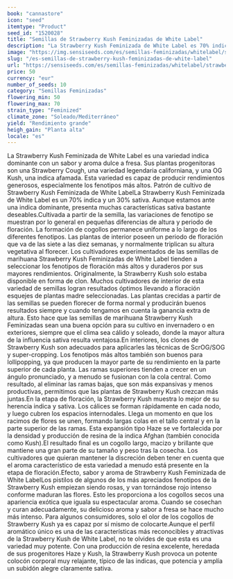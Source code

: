 ```yaml
---
book: "cannastore"
icon: "seed"
itemtype: "Product"
seed_id: "1520028"
title: "Semillas de Strawberry Kush Feminizadas de White Label"
description: "La Strawberry Kush Feminizada de White Label es 70% indica, 30% sativa. Posee un marcado aroma y sabor a bayas, y subidón relajante, intenso y alegre."
image: "https://img.sensiseeds.com/es/semillas-feminizadas/whitelabel/strawberry-kush-image.png"
slug: "/es-semillas-de-strawberry-kush-feminizadas-de-white-label"
url: "https://sensiseeds.com/es/semillas-feminizadas/whitelabel/strawberry-kush?a_aid=cannastore"
price: 50
currency: "eur"
number_of_seeds: 10
category: "Semillas Feminizadas"
flowering_min: 50
flowering_max: 70
strain_type: "Feminized"
climate_zone: "Soleado/Mediterráneo"
yield: "Rendimiento grande"
heigh_gain: "Planta alta"
locale: "es"
---
```

La Strawberry Kush Feminizada de White Label es una variedad indica dominante con un sabor y aroma dulce a fresa. Sus plantas progenitoras son una Strawberry Cough, una variedad legendaria californiana, y una OG Kush, una indica afamada. Esta variedad es capaz de producir rendimientos generosos, especialmente los fenotipos más altos. Patrón de cultivo de Strawberry Kush Feminizada de White LabelLa Strawberry Kush Feminizada de White Label es un 70% indica y un 30% sativa. Aunque estamos ante una indica dominante, presenta muchas características sativa bastante deseables.Cultivada a partir de la semilla, las variaciones de fenotipo se muestran por lo general en pequeñas diferencias de altura y periodo de floración. La formación de cogollos permanece uniforme a lo largo de los diferentes fenotipos. Las plantas de interior poseen un periodo de floración que va de las siete a las diez semanas, y normalmente triplican su altura vegetativa al florecer. Los cultivadores experimentados de las semillas de marihuana Strawberry Kush Feminizadas de White Label tienden a seleccionar los fenotipos de floración más altos y duraderos por sus mayores rendimientos. Originalmente, la Strawberry Kush solo estaba disponible en forma de clon. Muchos cultivadores de interior de esta variedad de semillas logran resultados óptimos llevando a floración esquejes de plantas madre seleccionadas. Las plantas crecidas a partir de las semillas se pueden florecer de forma normal y producirán buenos resultados siempre y cuando tengamos en cuenta la ganancia extra de altura. Esto hace que las semillas de marihuana Strawberry Kush Feminizadas sean una buena opción para su cultivo en invernadero o en exteriores, siempre que el clima sea cálido y soleado, donde la mayor altura de la influencia sativa resulta ventajosa.En interiores, los clones de Strawberry Kush son adecuados para aplicarles las técnicas de ScrOG/SOG y super-cropping. Los fenotipos más altos también son buenos para lollipopping, ya que producen la mayor parte de su rendimiento en la parte superior de cada planta. Las ramas superiores tienden a crecer en un ángulo pronunciado, y a menudo se fusionan con la cola central. Como resultado, al eliminar las ramas bajas, que son más expansivas y menos productivas, permitimos que las plantas de Strawberry Kush crezcan más juntas.En la etapa de floración, la Strawberry Kush muestra lo mejor de su herencia indica y sativa. Los cálices se forman rápidamente en cada nodo, y luego cubren los espacios internodales. Llega un momento en que los racimos de flores se unen, formando largas colas en el tallo central y en la parte superior de las ramas. Esta expansión tipo Haze se ve fortalecida por la densidad y producción de resina de la indica Afghan (también conocida como Kush).El resultado final es un cogollo largo, macizo y brillante que mantiene una gran parte de su tamaño y peso tras la cosecha. Los cultivadores que quieran mantener la discreción deben tener en cuenta que el aroma característico de esta variedad a menudo está presente en la etapa de floración.Efecto, sabor y aroma de Strawberry Kush Feminizada de White LabelLos pistilos de algunos de los más apreciados fenotipos de la Strawberry Kush empiezan siendo rosas, y van tornándose rojo intenso conforme maduran las flores. Esto les proporciona a los cogollos secos una apariencia exótica que iguala su espectacular aroma. Cuando se cosechan y curan adecuadamente, su delicioso aroma y sabor a fresa se hace mucho más intenso. Para algunos consumidores, solo el olor de los cogollos de Strawberry Kush ya es capaz por sí mismo de colocarte.Aunque el perfil aromático único es una de las características más reconocibles y atractivas de la Strawberry Kush de White Label, no te olvides de que esta es una variedad muy potente. Con una producción de resina excelente, heredada de sus progenitores Haze y Kush, la Strawberry Kush provoca un potente colocón corporal muy relajante, típico de las indicas, que potencia y amplía un subidón alegre claramente sativa.
